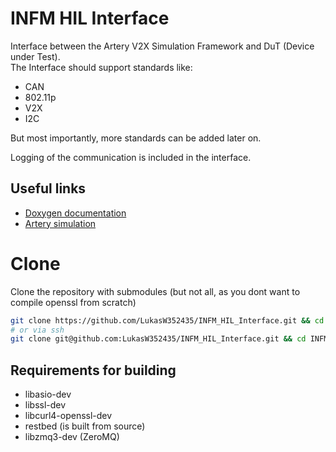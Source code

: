 # INFM HIL Interface
Interface between the Artery V2X Simulation Framework and DuT (Device under Test).  
The Interface should support standards like:

- CAN
- 802.11p
- V2X
- I2C

But most importantly, more standards can be added later on.

Logging of the communication is included in the interface.


## Useful links
- [Doxygen documentation](https://lukasw352435.github.io/INFM_HIL_Interface)
- [Artery simulation](https://github.com/riebl/artery)

# Clone
Clone the repository with submodules (but not all, as you dont want to compile openssl from scratch)
```bash
git clone https://github.com/LukasW352435/INFM_HIL_Interface.git && cd INFM_HIL_Interface && git submodule init && git submodule update --depth 1
# or via ssh
git clone git@github.com:LukasW352435/INFM_HIL_Interface.git && cd INFM_HIL_Interface && git submodule init && git submodule update --depth 1
```

## Requirements for building

- libasio-dev
- libssl-dev
- libcurl4-openssl-dev
- restbed (is built from source)
- libzmq3-dev (ZeroMQ)
